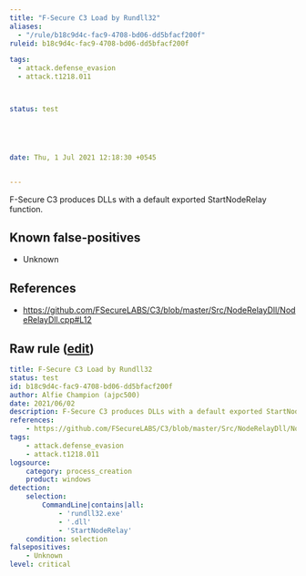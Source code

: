 ```yaml
---
title: "F-Secure C3 Load by Rundll32"
aliases:
  - "/rule/b18c9d4c-fac9-4708-bd06-dd5bfacf200f"
ruleid: b18c9d4c-fac9-4708-bd06-dd5bfacf200f

tags:
  - attack.defense_evasion
  - attack.t1218.011



status: test





date: Thu, 1 Jul 2021 12:18:30 +0545


---
```


F-Secure C3 produces DLLs with a default exported StartNodeRelay function.

<!--more-->


## Known false-positives

* Unknown



## References

* https://github.com/FSecureLABS/C3/blob/master/Src/NodeRelayDll/NodeRelayDll.cpp#L12


## Raw rule ([edit](https://github.com/SigmaHQ/sigma/edit/master/rules/windows/process_creation/proc_creation_win_c3_load_by_rundll32.yml))
```yaml
title: F-Secure C3 Load by Rundll32
status: test
id: b18c9d4c-fac9-4708-bd06-dd5bfacf200f
author: Alfie Champion (ajpc500)
date: 2021/06/02
description: F-Secure C3 produces DLLs with a default exported StartNodeRelay function.
references:
    - https://github.com/FSecureLABS/C3/blob/master/Src/NodeRelayDll/NodeRelayDll.cpp#L12
tags:
    - attack.defense_evasion
    - attack.t1218.011
logsource:
    category: process_creation
    product: windows
detection:
    selection:
        CommandLine|contains|all:
            - 'rundll32.exe'
            - '.dll'
            - 'StartNodeRelay'
    condition: selection
falsepositives:
    - Unknown
level: critical

```
